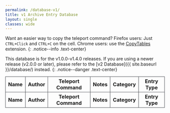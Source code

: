 ```yaml
---
permalink: /database-v1/
title: v1 Archive Entry Database
layout: single
classes: wide
---
```


<link href="{{ site.baseurl }}/assets/DataTables/datatables.min.css" rel="stylesheet">
<style>
th, td{
border: 1px solid rgb(61,64,70);
}
.dataTables_wrapper .dataTables_paginate .paginate_button.current, .dataTables_wrapper .dataTables_paginate .paginate_button.current:hover {
color: inherit !important;
border: 1px solid rgba(0, 0, 0, 0.3);
background: rgba(230,230,230,0.1);
}
.dataTables_wrapper .dataTables_paginate .paginate_button:hover {
border: 1px solid rgba(0, 0, 0, 0);
background: rgba(230,230,230,0.1);
}
.dataTables_wrapper .dataTables_length select {
  background-color: rgb(37,42,52);
}
#database > tfoot > tr > th > select {
background-color: rgb(37,42,52);
color: rgb(143,146,150)
}
.table-wrapper {
display: flex;
justify-content: center;
}
.table-wrapper table {
margin: 0 auto;
}
#page-title{
text-align: center;
}
article.page {
  float: left;
  width: 100%;
}
</style>

Want an easier way to copy the teleport command?
Firefox users: Just `CTRL+Click` and `CTRL+C` on the cell.
Chrome users: use the [CopyTables](https://github.com/gebrkn/copytables) extension.
{: .notice--info .text-center}

This database is for the v1.0.0-v1.4.0 releases.
If you are using a newer release (v2.0.0 or later), please refer to the [v2 Database]({{ site.baseurl }}/database/) instead.
{: .notice--danger .text-center}
<div class="table-wrapper">
<table id="database" class="hover">
    <thead>
        <tr>
            <th>Name</th>
            <th>Author</th>
            <th>Teleport Command</th>
            <th>Notes</th>
            <th>Category</th>
            <th>Entry Type</th>
        </tr>
    </thead>
    <tfoot>
        <tr>
            <th>Name</th>
            <th>Author</th>
            <th>Teleport Command</th>
            <th>Notes</th>
            <th>Category</th>
            <th>Entry Type</th>
        </tr>
    </tfoot>
</table>
</div>

<script src="{{ site.baseurl }}/assets/DataTables/jQuery-3.7.0/jquery-3.7.0.min.js" type="text/javascript"></script>
<script src="{{ site.baseurl }}/assets/DataTables/datatables.min.js" type="text/javascript"></script>
<script>
$.noConflict();
jQuery(document).ready(function($) {
    $('#database').DataTable({
        ajax: '{{ site.baseurl }}/assets/database-v1.json',
        dom: "lrtip",
        order: [
            [0, 'asc']
        ],
        initComplete: function() {
            this.api().columns().every(function() {
                let column = this;
                let title = column.footer().textContent;
                let input = document.createElement('input');
                input.placeholder = title;
                column.footer().replaceChildren(input);
                input.addEventListener('keyup',() => {
                        if (column.search() !== this.value) {
                            column.search(input.value).draw();
                        }
                    });
            });
            this.api().columns([4, 5]).every(function() {
                let column = this;
                let select = document.createElement('select');
                let title = column.header().textContent;
                select.id = title.split(' ').map((word, index) => index === 0 ? word.toLowerCase() : word.charAt(0).toUpperCase() + word.slice(1).toLowerCase()).join('');
                select.add(new Option(title, ''));
                column.footer().replaceChildren(select);
                select.addEventListener('change', function() {
                    column.search(select.value, {
                        exact: true
                    }).draw();
                });
                column.data().unique().sort().each(function(d, j) {
                    select.add(new Option(d));
                });
                let firstOption = select.querySelector('option:first-child');
                firstOption.style.fontWeight = 'bold';
            })
        }
    });
});
</script>
<script>
document.addEventListener("keydown", function(event) {
    if (event.target.tagName.toLowerCase() === 'input' && event.target.type === 'text' || event.target.tagName.toLowerCase() === 'textarea' || event.target.isContentEditable) {}
    else {
        if (event.key === "ArrowLeft") {
            document.querySelector(".previous").click();
        }
        else if (event.key === "ArrowRight") {
            document.querySelector(".next").click();
        }
    }
});
</script>